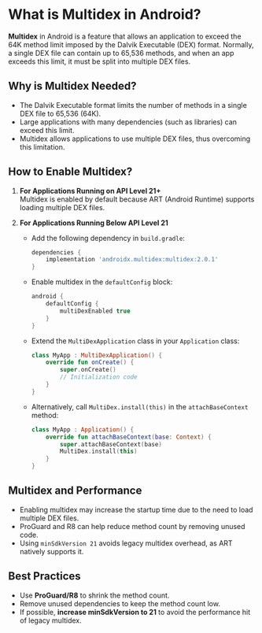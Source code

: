 # What is Multidex in Android?

**Multidex** in Android is a feature that allows an application to exceed the 64K method limit imposed by the Dalvik Executable (DEX) format. Normally, a single DEX file can contain up to 65,536 methods, and when an app exceeds this limit, it must be split into multiple DEX files.

## Why is Multidex Needed?
- The Dalvik Executable format limits the number of methods in a single DEX file to 65,536 (64K).
- Large applications with many dependencies (such as libraries) can exceed this limit.
- Multidex allows applications to use multiple DEX files, thus overcoming this limitation.

## How to Enable Multidex?
1. **For Applications Running on API Level 21+**  
   Multidex is enabled by default because ART (Android Runtime) supports loading multiple DEX files.

2. **For Applications Running Below API Level 21**  
   - Add the following dependency in `build.gradle`:
     ```gradle
     dependencies {
         implementation 'androidx.multidex:multidex:2.0.1'
     }
     ```
   - Enable multidex in the `defaultConfig` block:
     ```gradle
     android {
         defaultConfig {
             multiDexEnabled true
         }
     }
     ```
   - Extend the `MultiDexApplication` class in your `Application` class:
     ```kotlin
     class MyApp : MultiDexApplication() {
         override fun onCreate() {
             super.onCreate()
             // Initialization code
         }
     }
     ```
   - Alternatively, call `MultiDex.install(this)` in the `attachBaseContext` method:
     ```kotlin
     class MyApp : Application() {
         override fun attachBaseContext(base: Context) {
             super.attachBaseContext(base)
             MultiDex.install(this)
         }
     }
     ```

## Multidex and Performance
- Enabling multidex may increase the startup time due to the need to load multiple DEX files.
- ProGuard and R8 can help reduce method count by removing unused code.
- Using `minSdkVersion 21` avoids legacy multidex overhead, as ART natively supports it.

## Best Practices
- Use **ProGuard/R8** to shrink the method count.
- Remove unused dependencies to keep the method count low.
- If possible, **increase minSdkVersion to 21** to avoid the performance hit of legacy multidex.
